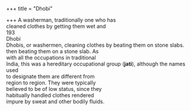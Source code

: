 +++
title = "Dhobi"

+++
A washerman, traditionally one who has  
cleaned clothes by getting them wet and  
193  
Dhobi  
Dhobis, or washermen, cleaning clothes by beating them on stone slabs.  
then beating them on a stone slab. As  
with all the occupations in traditional  
India, this was a hereditary occupational group (**jati**), although the names used  
to designate them are different from  
region to region. They were typically  
believed to be of low status, since they  
habitually handled clothes rendered  
impure by sweat and other bodily fluids.